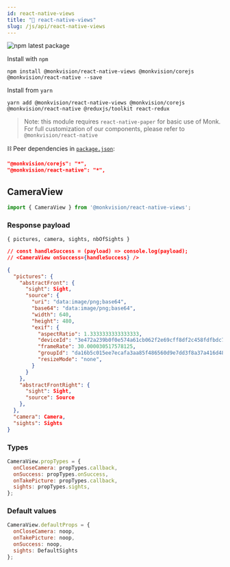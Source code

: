 ```yaml
---
id: react-native-views
title: "🚀 react-native-views"
slug: /js/api/react-native-views
---
```

![npm latest package](https://img.shields.io/npm/v/@monkvision/react-native-views/latest.svg)

Install with `npm`
``` npm
npm install @monkvision/react-native-views @monkvision/corejs @monkvision/react-native --save
```

Install from `yarn`
``` yarn
yarn add @monkvision/react-native-views @monkvision/corejs @monkvision/react-native @reduxjs/toolkit react-redux
```

> Note: this module requires `react-native-paper` for basic use of Monk.
> For full customization of our components, please refer to `@monkvision/react-native`

⛓️ Peer dependencies in [`package.json`](https://github.com/monkvision/monkjs/tree/main/packages/react-native-views/package.json):
 ``` json
"@monkvision/corejs": "*",
"@monkvision/react-native": "*",
 ```

## CameraView

``` javascript
import { CameraView } from '@monkvision/react-native-views';
```

### Response payload
`{ pictures, camera, sights, nbOfSights }`
``` json
// const handleSuccess = (payload) => console.log(payload);
// <CameraView onSuccess={handleSuccess} />

{
  "pictures": {
    "abstractFront": {
      "sight": Sight,
      "source": {
        "uri": "data:image/png;base64",
        "base64": "data:image/png;base64",
        "width": 640,
        "height": 480,
        "exif": {
          "aspectRatio": 1.3333333333333333,
          "deviceId": "3e472a239b0f0e574a61cb062f2e69cff8df2c458fdfbdc7eb3589cee7550448",
          "frameRate": 30.000030517578125,
          "groupId": "da16b5c015ee7ecafa3aa85f486560d9e7dd3f8a37a416d4819419c00b80a981",
          "resizeMode": "none",
        }
      }
    },
    "abstractFrontRight": {
      "sight": Sight,
      "source": Source
    },
  },
  "camera": Camera,
  "sights": Sights
}
```

### Types

``` javascript
CameraView.propTypes = {
  onCloseCamera: propTypes.callback,
  onSuccess: propTypes.onSuccess,
  onTakePicture: propTypes.callback,
  sights: propTypes.sights,
};
```

### Default values

``` javascript
CameraView.defaultProps = {
  onCloseCamera: noop,
  onTakePicture: noop,
  onSuccess: noop,
  sights: DefaultSights
};
```
